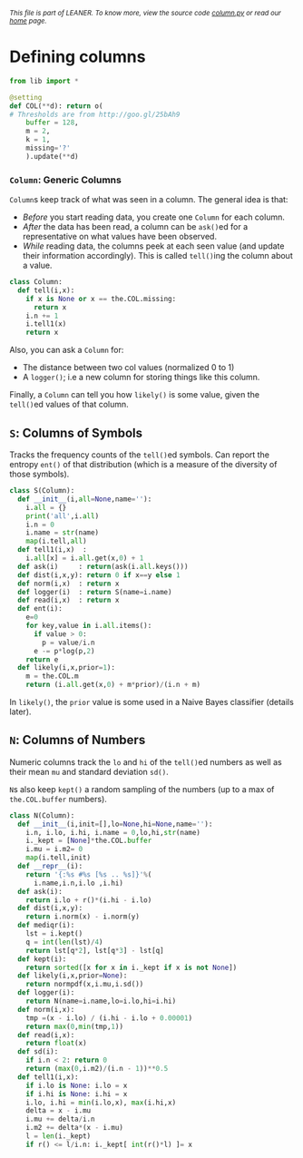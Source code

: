 
<small>_This file is part of LEANER. To know more, view the source code [column.py](../src/column.py) or read our [home](https://github.com/ai-se/leaner) page._</small>


# Defining columns

````python
from lib import *

@setting
def COL(**d): return o(
# Thresholds are from http://goo.gl/25bAh9
    buffer = 128,
    m = 2,
    k = 1,
    missing='?'
    ).update(**d)

````

### `Column`: Generic Columns

`Column`s keep track of what was seen in a column.
The general idea is that:

+  _Before_ you start reading data,
   you create one `Column` for each column. 
+ _After_ the data has been read, a column can be
   `ask()`ed  for a representative on what
   values have been observed.
+  _While_ reading data, the columns peek at each
   seen value (and update their information accordingly).
   This is called `tell()`ing the column about a value.

````python
class Column:
  def tell(i,x):
    if x is None or x == the.COL.missing:
      return x
    i.n += 1
    i.tell1(x)
    return x
````

Also, you can ask a `Column` for:

+ The distance between two col values (normalized 0 to 1)
+ A `logger()`; i.e
  a new column for storing things like this column.

Finally, a `Column` can tell you how `likely()` is some
value, given the `tell()`ed values of that column.

## `S`: Columns of Symbols

Tracks the frequency counts of the `tell()`ed symbols.
Can report the entropy `ent()` of that distribution
(which is a measure of the diversity of those symbols).

````python
class S(Column): 
  def __init__(i,all=None,name=''): 
    i.all = {}
    print('all',i.all)
    i.n = 0
    i.name = str(name)
    map(i.tell,all)
  def tell1(i,x)  : 
    i.all[x] = i.all.get(x,0) + 1
  def ask(i)     : return(ask(i.all.keys()))
  def dist(i,x,y): return 0 if x==y else 1
  def norm(i,x)  : return x
  def logger(i)  : return S(name=i.name)
  def read(i,x)  : return x
  def ent(i):
    e=0
    for key,value in i.all.items():
      if value > 0:
        p = value/i.n
      e -= p*log(p,2)
    return e
  def likely(i,x,prior=1):
    m = the.COL.m
    return (i.all.get(x,0) + m*prior)/(i.n + m)
````
    
In `likely()`, the `prior` value is some used in a Naive Bayes
classifier (details later).


## `N`: Columns of Numbers

Numeric columns track the `lo` and `hi` of the `tell()`ed
numbers as well as their mean `mu` and standard deviation
`sd()`.

`N`s  also keep `kept()` a random sampling
of the numbers (up to a max of `the.COL.buffer` numbers).
 
````python
class N(Column):
  def __init__(i,init=[],lo=None,hi=None,name=''):
    i.n, i.lo, i.hi, i.name = 0,lo,hi,str(name)
    i._kept = [None]*the.COL.buffer
    i.mu = i.m2= 0
    map(i.tell,init)
  def __repr__(i): 
    return '{:%s #%s [%s .. %s]}'%(
      i.name,i.n,i.lo ,i.hi)
  def ask(i): 
    return i.lo + r()*(i.hi - i.lo)
  def dist(i,x,y): 
    return i.norm(x) - i.norm(y)
  def mediqr(i):
    lst = i.kept()
    q = int(len(lst)/4)
    return lst[q*2], lst[q*3] - lst[q]
  def kept(i): 
    return sorted([x for x in i._kept if x is not None])
  def likely(i,x,prior=None):
    return normpdf(x,i.mu,i.sd())
  def logger(i): 
    return N(name=i.name,lo=i.lo,hi=i.hi)
  def norm(i,x):
    tmp =(x - i.lo) / (i.hi - i.lo + 0.00001)
    return max(0,min(tmp,1))
  def read(i,x): 
    return float(x)
  def sd(i):
    if i.n < 2: return 0
    return (max(0,i.m2)/(i.n - 1))**0.5
  def tell1(i,x):
    if i.lo is None: i.lo = x
    if i.hi is None: i.hi = x
    i.lo, i.hi = min(i.lo,x), max(i.hi,x)
    delta = x - i.mu
    i.mu += delta/i.n
    i.m2 += delta*(x - i.mu)
    l = len(i._kept)
    if r() <= l/i.n: i._kept[ int(r()*l) ]= x
 
 
````
